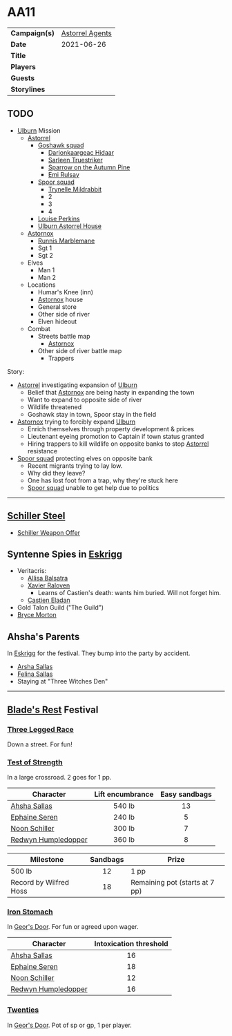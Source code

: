 # AA11

|||
| --- | --- |
| **Campaign(s)** | [Astorrel Agents](../campaigns/astorrel-agents.md) | session.3
| **Date** | 2021-06-26 |
| **Title** | |
| **Players** | |
| **Guests** | |
| **Storylines** | |

## TODO

- [Ulburn](../places/villages/ulburn.md) Mission
  - [Astorrel](../organisations/astorrel/astorrel.md)
    - [Goshawk squad](../organisations/astorrel/squads/goshawk-squad.md)
      - [Darjonkaargeac Hidaar](../characters/darjonkaargeac-hidaar.md)
      - [Sarleen Truestriker](../characters/sarleen-truestriker.md)
      - [Sparrow on the Autumn Pine](../characters/sparrow-on-the-autumn-pine.md)
      - [Emi Rulsay](../characters/emi-rulsay.md)
    - [Spoor squad](../organisations/astorrel/squads/spoor-squad.md)
      - [Trynelle Mildrabbit](../characters/trynelle-mildrabbit.md)
      - 2
      - 3
      - 4
    - [Louise Perkins](../characters/louise-perkins.md)
    - [Ulburn Astorrel House](../places/buildings/ulburn-astorrel-house.md)
  - [Astornox](../organisations/astornox/astornox.md)
    - [Runnis Marblemane](../characters/runnis-marblemane.md)
    - Sgt 1
    - Sgt 2
  - Elves
    - Man 1
    - Man 2
  - Locations
    - Humar's Knee (inn)
    - [Astornox](../organisations/astornox/astornox.md) house
    - General store
    - Other side of river
    - Elven hideout
  - Combat
    - Streets battle map
      - [Astornox](../organisations/astornox/astornox.md)
    - Other side of river battle map
      - Trappers

Story:

- [Astorrel](../organisations/astorrel/astorrel.md) investigating expansion of [Ulburn](../places/villages/ulburn.md)
  - Belief that [Astornox](../organisations/astornox/astornox.md) are being hasty in expanding the town
  - Want to expand to opposite side of river
  - Wildlife threatened
  - Goshawk stay in town, Spoor stay in the field
- [Astornox](../organisations/astornox/astornox.md) trying to forcibly expand [Ulburn](../places/villages/ulburn.md)
  - Enrich themselves through property development & prices
  - Lieutenant eyeing promotion to Captain if town status granted
  - Hiring trappers to kill wildlife on opposite banks to stop [Astorrel](../organisations/astorrel/astorrel.md) resistance
- [Spoor squad](../organisations/astorrel/squads/spoor-squad.md) protecting elves on opposite bank
  - Recent migrants trying to lay low.
  - Why did they leave?
  - One has lost foot from a trap, why they're stuck here
  - [Spoor squad](../organisations/astorrel/squads/spoor-squad.md) unable to get help due to politics

---

## [Schiller Steel](../items/weapons/schiller-steel.md)

- [Schiller Weapon Offer](../papers/letters/schiller-weapon-offer.md)

## Syntenne Spies in [Eskrigg](../places/cities/eskrigg.md)

- Veritacris:
  - [Allisa Balsatra](../characters/allisa-balsatra.md)
  - [Xavier Raloven](../characters/xavier-raloven.md)
    - Learns of Castien's death: wants him buried. Will not forget him.
  - [Castien Eladan](../characters/castien-eladan.md)
- Gold Talon Guild ("The Guild")
- [Bryce Morton](../characters/bryce-morton.md)

## Ahsha's Parents

In [Eskrigg](../places/cities/eskrigg.md) for the festival. They bump into the party by accident.

- [Arsha Sallas](../characters/arsha-sallas.md)
- [Felina Sallas](../characters/felina-sallas.md)
- Staying at "Three Witches Den"

---

## [Blade's Rest](../festivals/blades-rest.md) Festival

### [Three Legged Race](../mechanics/roleplay/games/three-legged-race.md)

Down a street. For fun!

### [Test of Strength](../mechanics/roleplay/games/test-of-strength.md)

In a large crossroad. 2 goes for 1 pp. 

| Character | Lift encumbrance | Easy sandbags
| --- |:---:|:---:|
| [Ahsha Sallas](../characters/ahsha-sallas.md) | 540 lb | 13 |
| [Ephaine Seren](../characters/ephaine-seren.md) | 240 lb | 5 |
| [Noon Schiller](../characters/noon-schiller.md) | 300 lb | 7 |
| [Redwyn Humpledopper](../characters/redwyn-humpledopper.md) | 360 lb | 8 |

| Milestone | Sandbags | Prize |
| --- |:---:|---|
| 500 lb | 12 | 1 pp |
| Record by Wilfred Hoss | 18 | Remaining pot (starts at 7 pp) |

### [Iron Stomach](../mechanics/roleplay/games/iron-stomach.md)

In [Geor's Door](../places/buildings/inns-taverns/geors-door.md). For fun or agreed upon wager.

| Character | Intoxication threshold
| --- |:---:|
| [Ahsha Sallas](../characters/ahsha-sallas.md) | 16 |
| [Ephaine Seren](../characters/ephaine-seren.md) | 18 |
| [Noon Schiller](../characters/noon-schiller.md) | 12 |
| [Redwyn Humpledopper](../characters/redwyn-humpledopper.md) | 16 |

### [Twenties](../mechanics/roleplay/games/twenties.md)

In [Geor's Door](../places/buildings/inns-taverns/geors-door.md). Pot of sp or gp, 1 per player.
